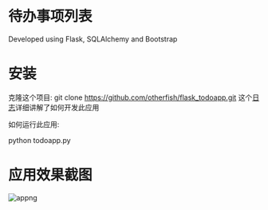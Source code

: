 # 待办事项列表

Developed using Flask, SQLAlchemy and Bootstrap



# 安装

克隆这个项目: git clone https://github.com/otherfish/flask_todoapp.git
这个[日志](http://www.vertabelo.com/blog/technical-articles/web-app-development-with-flask-sqlalchemy-bootstrap-part-1)详细讲解了如何开发此应用

如何运行此应用:

python todoapp.py


# 应用效果截图

![appng](http://i.imgur.com/XWN9Vvk.jpg?1)